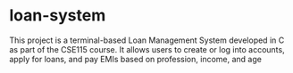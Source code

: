# loan-system
This project is a terminal-based Loan Management System developed in C as part of the CSE115 course. It allows users to create or log into accounts, apply for loans, and pay EMIs based on profession, income, and age
